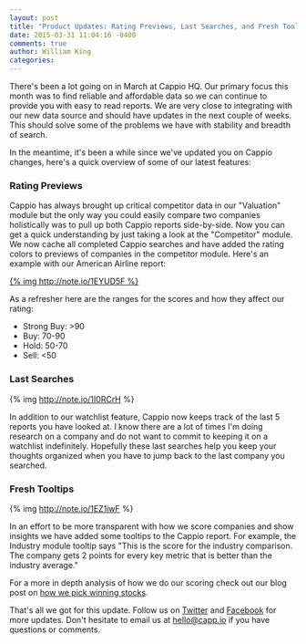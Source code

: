 ```yaml
---
layout: post
title: "Product Updates: Rating Previews, Last Searches, and Fresh Tooltips"
date: 2015-03-31 11:04:16 -0400
comments: true
author: William King
categories: 
---
```


There's been a lot going on in March at Cappio HQ. Our primary focus this month was to find reliable and affordable data so we can continue to provide you with easy to read reports. We are very close to integrating with our new data source and should have updates in the next couple of weeks. This should solve some of the problems we have with stability and breadth of search.

In the meantime, it's been a while since we've updated you on Cappio changes, here's a quick overview of some of our latest features:

### Rating Previews

Cappio has always brought up critical competitor data in our "Valuation" module but the only way you could easily compare two companies holistically was to pull up both Cappio reports side-by-side. Now you can get a quick understanding by just taking a look at the "Competitor" module. We now cache all completed Cappio searches and have added the rating colors to previews of companies in the competitor module. Here's an example with our American Airline report:

[{% img http://note.io/1EYUD5F %}](http://www.capp.io/queries/new?query=AAL)

<!--more-->

As a refresher here are the ranges for the scores and how they affect our rating:

- Strong Buy: >90
- Buy: 70-90
- Hold: 50-70
- Sell: <50

### Last Searches

{% img http://note.io/1I0RCrH %}

In addition to our watchlist feature, Cappio now keeps track of the last 5 reports you have looked at. I know there are a lot of times I'm doing research on a company and do not want to commit to keeping it on a watchlist indefinitely. Hopefully these last searches help you keep your thoughts organized when you have to jump back to the last company you searched.

### Fresh Tooltips

{% img http://note.io/1EZ1iwF %}

In an effort to be more transparent with how we score companies and show insights we have added some tooltips to the Cappio report. For example, the Industry module tooltip says "This is the score for the industry comparison. The company gets 2 points for every key metric that is better than the industry average."

For a more in depth analysis of how we do our scoring check out our blog post on [how we pick winning stocks](http://blog.capp.io/blog/2015/01/05/how-to-pick-winning-stocks/).

That's all we got for this update. Follow us on [Twitter](https://twitter.com/teamcappio) and [Facebook](https://facebook.com/teamcappio) for more updates. Don't hesitate to email us at hello@capp.io if you have questions or comments.